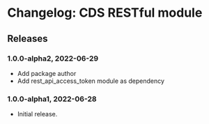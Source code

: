 # Changelog: CDS RESTful module

## Releases

### 1.0.0-alpha2, 2022-06-29
* Add package author
* Add rest_api_access_token module as dependency

### 1.0.0-alpha1, 2022-06-28
* Initial release.

